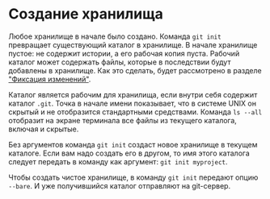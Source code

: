 # Создание хранилища

<!-- О команде `git init` -->
Любое хранилище в начале было создано.
Команда `git init` превращает существующий каталог в хранилище.
В начале хранилище пустое: не содержит истории, а его рабочая копия пуста.
Рабочий каталог может содержать файлы, которые в последствии будут добавлены в хранилище.
Как это сделать, будет рассмотрено в разделе ["Фиксация изменений"](commit.md).

Каталог является рабочим для хранилища, если внутри себя содержит каталог `.git`.
Точка в начале имени показывает, что в системе UNIX он скрытый и не отобразится стандартными средствами.
Команда `ls --all` отобразит на экране терминала все файлы из текущего каталога, включая и скрытые.

Без аргументов команда `git init` создаст новое хранилище в текущем каталоге.
Если вам надо создать его в другом, то имя этого каталога следует передать в команду как аргумент: `git init myproject`.

Чтобы создать чистое хранилище, в команду `git init` передают опцию `--bare`.
И уже получившийся каталог отправляют на git-сервер.

